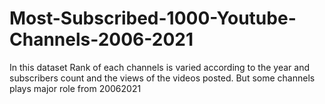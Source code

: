 # Most-Subscribed-1000-Youtube-Channels-2006-2021

In this dataset Rank of each channels is varied according to the year and subscribers count and the views of the videos posted. But some channels plays major role from 20062021
